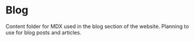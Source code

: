 # Blog

Content folder for MDX used in the blog section of the website. Planning to use for blog posts and articles.
